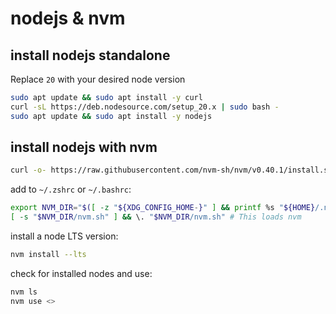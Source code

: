 # nodejs & nvm

## install nodejs standalone

Replace `20` with your desired node version

```bash
sudo apt update && sudo apt install -y curl
curl -sL https://deb.nodesource.com/setup_20.x | sudo bash -
sudo apt update && sudo apt install -y nodejs
```

## install nodejs with nvm

```bash
curl -o- https://raw.githubusercontent.com/nvm-sh/nvm/v0.40.1/install.sh | bash
```

add to `~/.zshrc` or `~/.bashrc`:

```bash
export NVM_DIR="$([ -z "${XDG_CONFIG_HOME-}" ] && printf %s "${HOME}/.nvm" || printf %s "${XDG_CONFIG_HOME}/nvm")"
[ -s "$NVM_DIR/nvm.sh" ] && \. "$NVM_DIR/nvm.sh" # This loads nvm
```

install a node LTS version:

```bash
nvm install --lts
```

check for installed nodes and use:

```bash
nvm ls
nvm use <>
```
